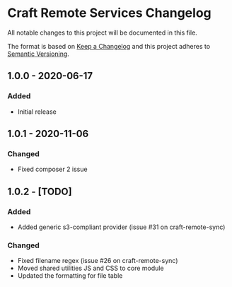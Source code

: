 # Craft Remote Services Changelog

All notable changes to this project will be documented in this file.

The format is based on [Keep a Changelog](http://keepachangelog.com/) and this project adheres to [Semantic Versioning](http://semver.org/).

## 1.0.0 - 2020-06-17

### Added

- Initial release

## 1.0.1 - 2020-11-06

### Changed

- Fixed composer 2 issue

## 1.0.2 - [TODO]

### Added

- Added generic s3-compliant provider (issue #31 on craft-remote-sync)

### Changed

- Fixed filename regex (issue #26 on craft-remote-sync)
- Moved shared utilities JS and CSS to core module
- Updated the formatting for file table